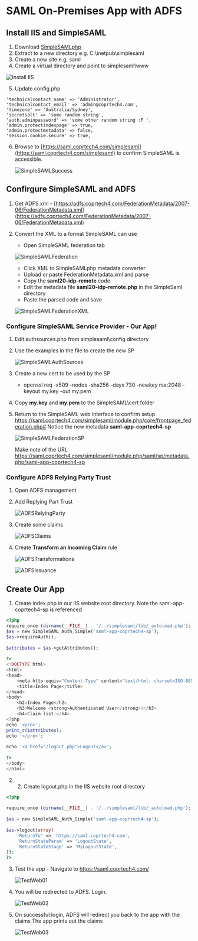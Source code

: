 # SAML On-Premises App with ADFS

## Install IIS and SimpleSAML
1. Download [SimpleSAMLphp](https://simplesamlphp.org/download)
2. Extract to a new directory e.g. C:\inetpub\simplesaml
3. Create a new site e.g. saml
4. Create a virtual directory and point to simplesaml\www

![Install IIS](/img/2-OnPrem-SAML-IISInstall.png)

5. Update config.php

```
'technicalcontact_name' => 'Administrator',
'technicalcontact_email' => 'admin@coprtech4.com',
'timezone' => 'Australia/Sydney',
'secretsalt' => 'some random string',
'auth.adminpassword' => 'some other random string :P ',
'admin.protectindexpage' => true, 
'admin.protectmetadata' => false,
'session.cookie.secure' => true,
```

6. Browse to [https://saml.coprtech4.com/simplesaml](https://saml.coprtech4.com/simplesaml) to confirm SimpleSAML is accessible.

    ![SimpleSAMLSuccess](/img/2-OnPrem-SAML-SimpleSAMLSuccess.png)

## Confirgure SimpleSAML and ADFS

1. Get ADFS xml - [https://adfs.coprtech4.com/FederationMetadata/2007-06/FederationMetadata.xml](https://adfs.coprtech4.com/FederationMetadata/2007-06/FederationMetadata.xml)
2. Convert the XML to a format SimpleSAML can use
    - Open SimpleSAML federation tab

    ![SimpleSAMLFederation](/img/2-OnPrem-SAML-SimpleSAMLFederation.png)

    - Click XML to SimpleSAMLphp metadata converter
    - Upload or paste FederationMetadata.xml and parse
    - Copy the **saml20-idp-remote** code
    - Edit the metadata file **saml20-idp-remote.php** in the SimpleSaml directory
    - Paste the parsed code and save

    ![SimpleSAMLFederationXML](/img/2-OnPrem-SAML-SimpleSAMLFederationXML.png)

### Configure SimpleSAML Service Provider - Our App!    

1. Edit authsources.php from simplesaml\config directory
2. Use the examples in the file to create the new SP

    ![SimpleSAMLAuthSources](/img/2-OnPrem-SAML-SimpleSAMLAuthSources.png)

3. Create a new cert to be used by the SP
    - openssl req -x509 -nodes -sha256 -days 730 -newkey rsa:2048 -keyout my.key -out my.pem
4. Copy **my.key** and **my.pem** to the SimpleSAML\cert folder
5. Return to the SimpleSAML web interface to confirm setup https://saml.coprtech4.com/simplesaml/module.php/core/frontpage_federation.php#
    Notice the new metadata **saml-app-coprtech4-sp**

    ![SimpleSAMLFederationSP](/img/2-OnPrem-SAML-SimpleSAMLFederationSP.png)

    Make note of the URL https://saml.coprtech4.com/simplesaml/module.php/saml/sp/metadata.php/saml-app-coprtech4-sp

### Configure ADFS Relying Party Trust

1. Open ADFS management
2. Add Replying Part Trust

    ![ADFSRelyingParty](/img/2-OnPrem-SAML-ADFSRelyingParty.png)

3. Create some claims

    ![ADFSClaims](/img/2-OnPrem-SAML-ADFSClaims.png)

4. Create **Transform an Incoming Claim** rule

    ![ADFSTransformations](/img/2-OnPrem-SAML-ADFSTransformations.png)

    ![ADFSIssuance](/img/2-OnPrem-SAML-ADFSIssuance.png)

## Create Our App

1. Create index.php in our IIS website root directory. Note the saml-app-coprtech4-sp is referenced
```php
<?php
require_once (dirname(__FILE__) . '/../simplesaml/lib/_autoload.php');
$as = new SimpleSAML_Auth_Simple('saml-app-coprtech4-sp');
$as->requireAuth();
 
$attributes = $as->getAttributes();
 
?>
<!DOCTYPE html>
<html>
<head>
    <meta http-equiv="Content-Type" content="text/html; charset=ISO-8859-1">
    <title>Index Page</title>
</head>
<body>
    <h2>Index Page</h2>
    <h3>Welcome <strong>Authenticated User</strong>!</h3>
    <h4>Claim list:</h4>
<?php
echo '<pre>';
print_r($attributes);
echo '</pre>';
 
echo '<a href="/logout.php">Logout</a>';
 
?>
</body>
</html>
```

2. 	2. Create logout.php in the IIS website root directory
```php
<?php
 
require_once (dirname(__FILE__) . '/../simplesaml/lib/_autoload.php');
 
$as = new SimpleSAML_Auth_Simple('saml-app-coprtech4-sp');
 
$as->logout(array(
    'ReturnTo' => 'https://saml.coprtech4.com',
    'ReturnStateParam' => 'LogoutState',
    'ReturnStateStage' => 'MyLogoutState',
));
?>
```
3. Test the app - Navigate to https://saml.coprtech4.com/

    ![TestWeb01](/img/2-OnPrem-SAML-TestWeb01.png)

4. You will be redirected to ADFS. Login.

    ![TestWeb02](/img/2-OnPrem-SAML-TestWeb02.png)

4. On successful login, ADFS will redirect you back to the app with the claims
    The app prints out the claims

    ![TestWeb03](/img/2-OnPrem-SAML-TestWeb03.png)